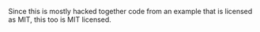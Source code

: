 Since this is mostly hacked together code from an example that is licensed as MIT, this too is MIT licensed.
